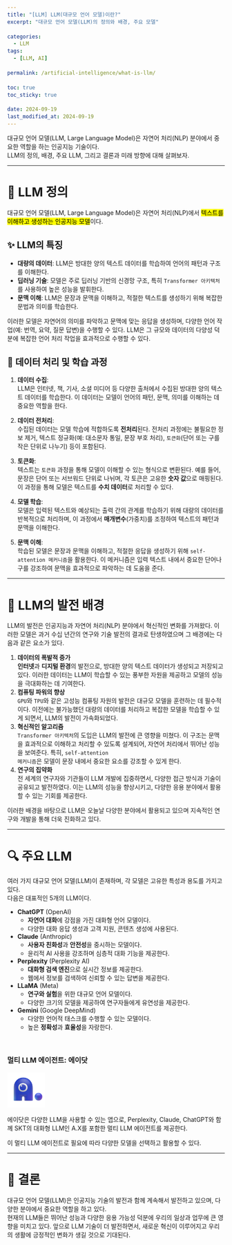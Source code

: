 ```yaml
---
title: "[LLM] LLM(대규모 언어 모델)이란?"
excerpt: "대규모 언어 모델(LLM)의 정의와 배경, 주요 모델"

categories:
  - LLM
tags:
  - [LLM, AI]

permalink: /artificial-intelligence/what-is-llm/

toc: true
toc_sticky: true

date: 2024-09-19
last_modified_at: 2024-09-19
---
```


대규모 언어 모델(LLM, Large Language Model)은 자연어 처리(NLP) 분야에서 중요한 역할을 하는 인공지능 기술이다.  
LLM의 정의, 배경, 주요 LLM, 그리고 결론과 미래 방향에 대해 살펴보자.

---

# 🧠 LLM 정의

대규모 언어 모델(LLM, Large Language Model)은 자연어 처리(NLP)에서 <mark>텍스트를 이해하고 생성하는 인공지능 모델</mark>이다.

## ✨ LLM의 특징

- **대량의 데이터**: LLM은 방대한 양의 텍스트 데이터를 학습하여 언어의 패턴과 구조를 이해한다.
- **딥러닝 기술**: 모델은 주로 딥러닝 기반의 신경망 구조, 특히 <code>Transformer 아키텍처</code>를 사용하여 높은 성능을 발휘한다.
- **문맥 이해**: LLM은 문장과 문맥을 이해하고, 적절한 텍스트를 생성하기 위해 복잡한 문법과 의미를 학습한다.

이러한 모델은 자연어의 의미를 파악하고 문맥에 맞는 응답을 생성하며, 다양한 언어 작업(예: 번역, 요약, 질문 답변)을 수행할 수 있다. LLM은 그 규모와 데이터의 다양성 덕분에 복잡한 언어 처리 작업을 효과적으로 수행할 수 있다.

## 🔧 데이터 처리 및 학습 과정

1. **데이터 수집**:  
   LLM은 인터넷, 책, 기사, 소셜 미디어 등 다양한 출처에서 수집된 방대한 양의 텍스트 데이터를 학습한다. 이 데이터는 모델이 언어의 패턴, 문맥, 의미를 이해하는 데 중요한 역할을 한다.

2. **데이터 전처리**:  
   수집된 데이터는 모델 학습에 적합하도록 **전처리**된다. 전처리 과정에는 불필요한 정보 제거, 텍스트 정규화(예: 대소문자 통일, 문장 부호 처리), <code>토큰화</code>(단어 또는 구를 작은 단위로 나누기) 등이 포함된다.

3. **토큰화**:  
   텍스트는 <code>토큰화</code> 과정을 통해 모델이 이해할 수 있는 형식으로 변환된다. 예를 들어, 문장은 단어 또는 서브워드 단위로 나뉘며, 각 토큰은 고유한 **숫자 값**으로 매핑된다. 이 과정을 통해 모델은 텍스트를 **수치 데이터**로 처리할 수 있다.

4. **모델 학습**:  
   모델은 입력된 텍스트와 예상되는 출력 간의 관계를 학습하기 위해 대량의 데이터를 반복적으로 처리하며, 이 과정에서 **매개변수**(가중치)를 조정하여 텍스트의 패턴과 문맥을 이해한다.

5. **문맥 이해**:  
   학습된 모델은 문장과 문맥을 이해하고, 적절한 응답을 생성하기 위해 <code>self-attention 메커니즘</code>을 활용한다. 이 메커니즘은 입력 텍스트 내에서 중요한 단어나 구를 강조하여 문맥을 효과적으로 파악하는 데 도움을 준다.

---

# 🚀 LLM의 발전 배경

LLM의 발전은 인공지능과 자연어 처리(NLP) 분야에서 혁신적인 변화를 가져왔다. 이러한 모델은 과거 수십 년간의 연구와 기술 발전의 결과로 탄생하였으며 그 배경에는 다음과 같은 요소가 있다.

1. **데이터의 폭발적 증가**  
   **인터넷**과 **디지털 환경**의 발전으로, 방대한 양의 텍스트 데이터가 생성되고 저장되고 있다. 이러한 데이터는 LLM이 학습할 수 있는 풍부한 자원을 제공하고 모델의 성능을 극대화하는 데 기여한다.
2. **컴퓨팅 파워의 향상**  
   <code>GPU</code>와 <code>TPU</code>와 같은 고성능 컴퓨팅 자원의 발전은 대규모 모델을 훈련하는 데 필수적이다. 이전에는 불가능했던 대량의 데이터를 처리하고 복잡한 모델을 학습할 수 있게 되면서, LLM의 발전이 가속화되었다.
3. **혁신적인 알고리즘**  
   <code>Transformer 아키텍처</code>의 도입은 LLM의 발전에 큰 영향을 미쳤다. 이 구조는 문맥을 효과적으로 이해하고 처리할 수 있도록 설계되어, 자연어 처리에서 뛰어난 성능을 보여준다. 특히, <code>self-attention 메커니즘</code>은 모델이 문장 내에서 중요한 요소를 강조할 수 있게 한다.
4. **연구의 집약화**  
   전 세계의 연구자와 기관들이 LLM 개발에 집중하면서, 다양한 접근 방식과 기술이 공유되고 발전하였다. 이는 LLM의 성능을 향상시키고, 다양한 응용 분야에서 활용할 수 있는 기회를 제공한다.

이러한 배경을 바탕으로 LLM은 오늘날 다양한 분야에서 활용되고 있으며 지속적인 연구와 개발을 통해 더욱 진화하고 있다.

---

# 🔍 주요 LLM

여러 가지 대규모 언어 모델(LLM)이 존재하며, 각 모델은 고유한 특성과 용도를 가지고 있다.  
다음은 대표적인 5개의 LLM이다.

- **ChatGPT** (OpenAI)
  - **자연어 대화**에 강점을 가진 대화형 언어 모델이다.
  - 다양한 대화 응답 생성과 고객 지원, 콘텐츠 생성에 사용된다.
- **Claude** (Anthropic)
  - **사용자 친화성**과 **안전성**을 중시하는 모델이다.
  - 윤리적 AI 사용을 강조하며 심층적 대화 기능을 제공한다.
- **Perplexity** (Perplexity AI)
  - **대화형 검색 엔진**으로 실시간 정보를 제공한다.
  - 웹에서 정보를 검색하여 신뢰할 수 있는 답변을 제공한다.
- **LLaMA** (Meta)
  - **연구와 실험**을 위한 대규모 언어 모델이다.
  - 다양한 크기의 모델을 제공하여 연구자들에게 유연성을 제공한다.
- **Gemini** (Google DeepMind)
  - 다양한 언어적 태스크를 수행할 수 있는 모델이다.
  - 높은 **정확성**과 **효율성**을 자랑한다.

<br />

<h3>멀티 LLM 에이전트: 에이닷</h3>

![Adot-logo](/assets/images/posts_img/artificial-intelligence/Adot-logo.png)

에이닷은 다양한 LLM을 사용할 수 있는 앱으로, Perplexity, Claude, ChatGPT와 함께 SKT의 대화형 LLM인 A.X를 포함한 멀티 LLM 에이전트를 제공한다.

이 멀티 LLM 에이전트로 필요에 따라 다양한 모델을 선택하고 활용할 수 있다.

---

# 🎯 결론

대규모 언어 모델(LLM)은 인공지능 기술의 발전과 함께 계속해서 발전하고 있으며, 다양한 분야에서 중요한 역할을 하고 있다.  
현재의 LLM들은 뛰어난 성능과 다양한 응용 가능성 덕분에 우리의 일상과 업무에 큰 영향을 미치고 있다. 앞으로 LLM 기술이 더 발전하면서, 새로운 혁신이 이루어지고 우리의 생활에 긍정적인 변화가 생길 것으로 기대된다.
